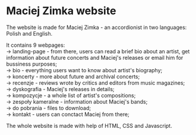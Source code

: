 # Maciej Zimka website

The website is made for Maciej Zimka - an accordionist in two languages: Polish and English.

It contains 9 webpages:</br>
-> landing-page - from there, users can read a brief bio about an artist, get information about future concerts and Maciej's releases or email him for bussiness purposes;</br>
-> bio - everything users want to know about artist's biography;</br>
-> koncerty - more about future and archival concerts;</br>
-> recenzje - reviews wrote by critics and editors from music magazines;</br>
-> dyskografia - Maciej's releases in details;</br>
-> kompozycje - a whole list of artist's compositions;</br>
-> zespoły kameralne - information about Maciej's bands;</br>
-> do pobrania - files to download;</br>
-> kontakt - users can conctact Maciej from there;</br>

The whole website is made with help of HTML, CSS and Javascript.